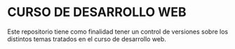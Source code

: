 # CURSO DE DESARROLLO WEB
 Este repositorio tiene como finalidad tener un control de versiones sobre los distintos temas tratados en el curso de desarrollo web.
